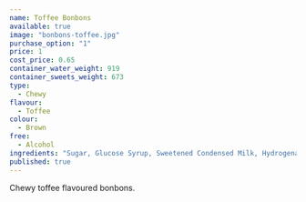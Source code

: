 ```yaml
---
name: Toffee Bonbons
available: true
image: "bonbons-toffee.jpg"
purchase_option: "1"
price: 1
cost_price: 0.65
container_water_weight: 919
container_sweets_weight: 673
type: 
  - Chewy
flavour: 
  - Toffee
colour: 
  - Brown
free: 
  - Alcohol
ingredients: "Sugar, Glucose Syrup, Sweetened Condensed Milk, Hydrogenated Vegetable Oil, Dextrose, Salt, Emulsifier (E471)"
published: true
---
```

Chewy toffee flavoured bonbons.